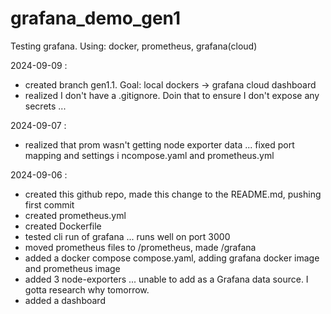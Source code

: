 # grafana_demo_gen1
Testing grafana. Using: docker, prometheus, grafana(cloud)

2024-09-09 :
- created branch gen1.1. Goal: local dockers -> grafana cloud dashboard
- realized I don't have a .gitignore. Doin that to ensure I don't expose any secrets ...

2024-09-07 :
- realized that prom wasn't getting node exporter data ... fixed port mapping and settings i ncompose.yaml and prometheus.yml


2024-09-06 : 
- created this github repo, made this change to the README.md, pushing first commit
- created prometheus.yml
- created Dockerfile
- tested cli run of grafana ... runs well on port 3000
- moved prometheus files to /prometheus, made /grafana
- added a docker compose compose.yaml, adding grafana docker image and prometheus image
- added 3 node-exporters ... unable to add as a Grafana data source. I gotta research why tomorrow.
- added a dashboard